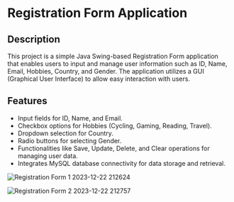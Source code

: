 # Registration Form Application

## Description
This project is a simple Java Swing-based Registration Form application that enables users to input and manage user information such as ID, Name, Email, Hobbies, Country, and Gender. The application utilizes a GUI (Graphical User Interface) to allow easy interaction with users.

## Features
- Input fields for ID, Name, and Email.
- Checkbox options for Hobbies (Cycling, Gaming, Reading, Travel).
- Dropdown selection for Country.
- Radio buttons for selecting Gender.
- Functionalities like Save, Update, Delete, and Clear operations for managing user data.
- Integrates MySQL database connectivity for data storage and retrieval.

![Registration Form 1 2023-12-22 212624](https://github.com/arunprakash2727/Registration-Form/assets/153824122/168b593f-033e-4aa0-be9a-179c7e72c1d5)

![Registration Form 2 2023-12-22 212757](https://github.com/arunprakash2727/Registration-Form/assets/153824122/e293ab13-3c55-41a2-b79f-7807c27f602f)

